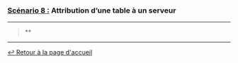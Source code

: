 ### <u>Scénario 8 :</u> Attribution d’une table à un serveur

---

> **

---

[:leftwards_arrow_with_hook: Retour à la page d'accueil](../README.md)
